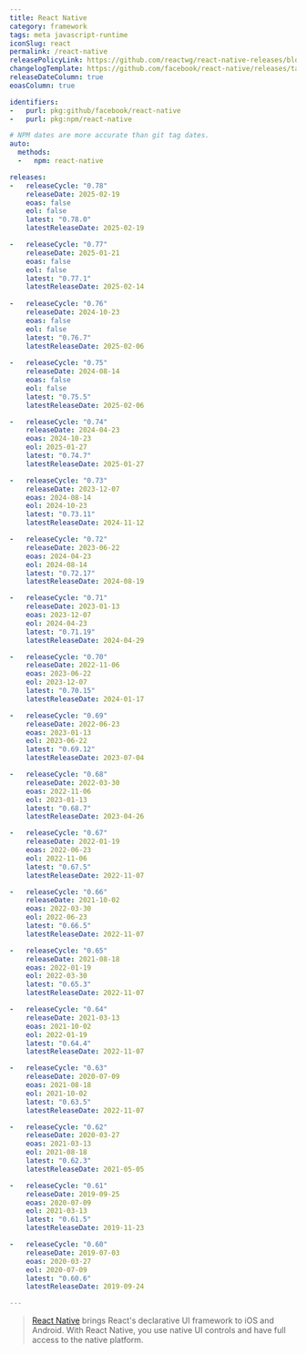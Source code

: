 ```yaml
---
title: React Native
category: framework
tags: meta javascript-runtime
iconSlug: react
permalink: /react-native
releasePolicyLink: https://github.com/reactwg/react-native-releases/blob/main/docs/support.md
changelogTemplate: https://github.com/facebook/react-native/releases/tag/v__LATEST__
releaseDateColumn: true
eoasColumn: true

identifiers:
-   purl: pkg:github/facebook/react-native
-   purl: pkg:npm/react-native

# NPM dates are more accurate than git tag dates.
auto:
  methods:
  -   npm: react-native

releases:
-   releaseCycle: "0.78"
    releaseDate: 2025-02-19
    eoas: false
    eol: false
    latest: "0.78.0"
    latestReleaseDate: 2025-02-19

-   releaseCycle: "0.77"
    releaseDate: 2025-01-21
    eoas: false
    eol: false
    latest: "0.77.1"
    latestReleaseDate: 2025-02-14
    
-   releaseCycle: "0.76"
    releaseDate: 2024-10-23
    eoas: false
    eol: false
    latest: "0.76.7"
    latestReleaseDate: 2025-02-06
    
-   releaseCycle: "0.75"
    releaseDate: 2024-08-14
    eoas: false
    eol: false
    latest: "0.75.5"
    latestReleaseDate: 2025-02-06

-   releaseCycle: "0.74"
    releaseDate: 2024-04-23
    eoas: 2024-10-23
    eol: 2025-01-27
    latest: "0.74.7"
    latestReleaseDate: 2025-01-27

-   releaseCycle: "0.73"
    releaseDate: 2023-12-07
    eoas: 2024-08-14
    eol: 2024-10-23
    latest: "0.73.11"
    latestReleaseDate: 2024-11-12

-   releaseCycle: "0.72"
    releaseDate: 2023-06-22
    eoas: 2024-04-23
    eol: 2024-08-14
    latest: "0.72.17"
    latestReleaseDate: 2024-08-19

-   releaseCycle: "0.71"
    releaseDate: 2023-01-13
    eoas: 2023-12-07
    eol: 2024-04-23
    latest: "0.71.19"
    latestReleaseDate: 2024-04-29

-   releaseCycle: "0.70"
    releaseDate: 2022-11-06
    eoas: 2023-06-22
    eol: 2023-12-07
    latest: "0.70.15"
    latestReleaseDate: 2024-01-17

-   releaseCycle: "0.69"
    releaseDate: 2022-06-23
    eoas: 2023-01-13
    eol: 2023-06-22
    latest: "0.69.12"
    latestReleaseDate: 2023-07-04

-   releaseCycle: "0.68"
    releaseDate: 2022-03-30
    eoas: 2022-11-06
    eol: 2023-01-13
    latest: "0.68.7"
    latestReleaseDate: 2023-04-26

-   releaseCycle: "0.67"
    releaseDate: 2022-01-19
    eoas: 2022-06-23
    eol: 2022-11-06
    latest: "0.67.5"
    latestReleaseDate: 2022-11-07

-   releaseCycle: "0.66"
    releaseDate: 2021-10-02
    eoas: 2022-03-30
    eol: 2022-06-23
    latest: "0.66.5"
    latestReleaseDate: 2022-11-07

-   releaseCycle: "0.65"
    releaseDate: 2021-08-18
    eoas: 2022-01-19
    eol: 2022-03-30
    latest: "0.65.3"
    latestReleaseDate: 2022-11-07

-   releaseCycle: "0.64"
    releaseDate: 2021-03-13
    eoas: 2021-10-02
    eol: 2022-01-19
    latest: "0.64.4"
    latestReleaseDate: 2022-11-07

-   releaseCycle: "0.63"
    releaseDate: 2020-07-09
    eoas: 2021-08-18
    eol: 2021-10-02
    latest: "0.63.5"
    latestReleaseDate: 2022-11-07

-   releaseCycle: "0.62"
    releaseDate: 2020-03-27
    eoas: 2021-03-13
    eol: 2021-08-18
    latest: "0.62.3"
    latestReleaseDate: 2021-05-05

-   releaseCycle: "0.61"
    releaseDate: 2019-09-25
    eoas: 2020-07-09
    eol: 2021-03-13
    latest: "0.61.5"
    latestReleaseDate: 2019-11-23

-   releaseCycle: "0.60"
    releaseDate: 2019-07-03
    eoas: 2020-03-27
    eol: 2020-07-09
    latest: "0.60.6"
    latestReleaseDate: 2019-09-24

---
```


> [React Native](https://reactnative.dev/) brings React's declarative UI framework to iOS and Android.
> With React Native, you use native UI controls and have full access to the native platform.
